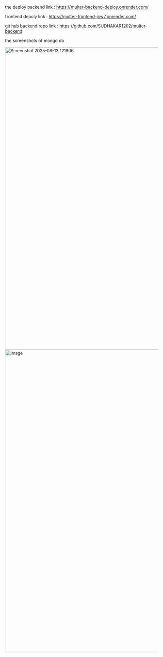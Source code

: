 the deploy backend link : https://multer-backend-deploy.onrender.com/

frontend depoly link : https://multer-frontend-jcw7.onrender.com/

git hub backend repo link : https://github.com/SUDHAKAR1202/multer-backend

the screenshots of mongo db


<img width="1915" height="992" alt="Screenshot 2025-08-13 121806" src="https://github.com/user-attachments/assets/8211b48d-a10c-44da-8be6-e2aae36b7136" />
<img width="1915" height="992" alt="image" src="https://github.com/user-attachments/assets/9cf5114f-a287-4c8b-9a20-22e4960c7a2d" />
